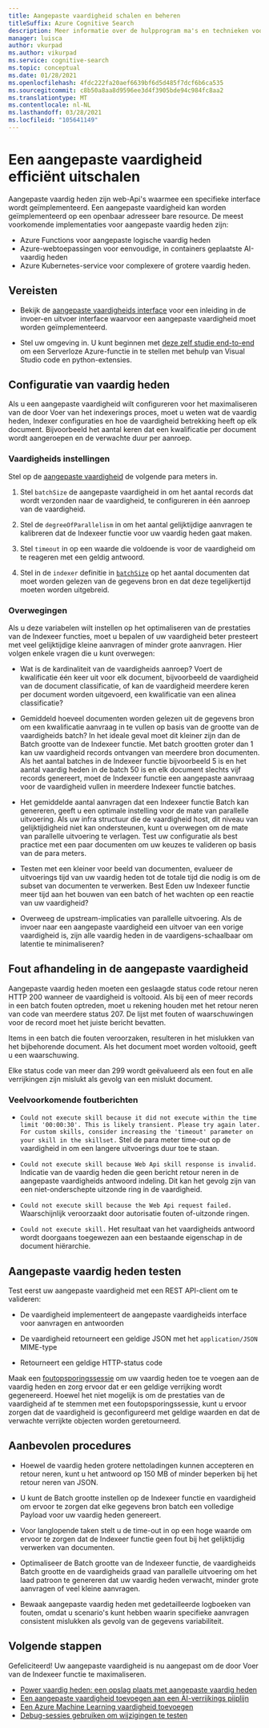 ```yaml
---
title: Aangepaste vaardigheid schalen en beheren
titleSuffix: Azure Cognitive Search
description: Meer informatie over de hulpprogram ma's en technieken voor het efficiënt schalen van een aangepaste vaardigheid voor maximale door voer. Aangepaste vaardig heden roepen aangepaste AI-modellen of logica aan die u kunt toevoegen aan een AI-verrijkte index pijplijn in azure Cognitive Search.
manager: luisca
author: vkurpad
ms.author: vikurpad
ms.service: cognitive-search
ms.topic: conceptual
ms.date: 01/28/2021
ms.openlocfilehash: 4fdc222fa20aef6639bf6d5d485f7dcf6b6ca535
ms.sourcegitcommit: c8b50a8aa8d9596ee3d4f3905bde94c984fc8aa2
ms.translationtype: MT
ms.contentlocale: nl-NL
ms.lasthandoff: 03/28/2021
ms.locfileid: "105641149"
---
```

# <a name="efficiently-scale-out-a-custom-skill"></a>Een aangepaste vaardigheid efficiënt uitschalen

Aangepaste vaardig heden zijn web-Api's waarmee een specifieke interface wordt geïmplementeerd. Een aangepaste vaardigheid kan worden geïmplementeerd op een openbaar adresseer bare resource. De meest voorkomende implementaties voor aangepaste vaardig heden zijn:
* Azure Functions voor aangepaste logische vaardig heden
* Azure-webtoepassingen voor eenvoudige, in containers geplaatste AI-vaardig heden
* Azure Kubernetes-service voor complexere of grotere vaardig heden.

## <a name="prerequisites"></a>Vereisten

+ Bekijk de [aangepaste vaardigheids interface](cognitive-search-custom-skill-interface.md) voor een inleiding in de invoer-en uitvoer interface waarvoor een aangepaste vaardigheid moet worden geïmplementeerd.

+ Stel uw omgeving in. U kunt beginnen met [deze zelf studie end-to-end](/azure/azure-functions/create-first-function-vs-code-python) om een Serverloze Azure-functie in te stellen met behulp van Visual Studio code en python-extensies.

## <a name="skillset-configuration"></a>Configuratie van vaardig heden

Als u een aangepaste vaardigheid wilt configureren voor het maximaliseren van de door Voer van het indexerings proces, moet u weten wat de vaardig heden, Indexer configuraties en hoe de vaardigheid betrekking heeft op elk document. Bijvoorbeeld het aantal keren dat een kwalificatie per document wordt aangeroepen en de verwachte duur per aanroep.

### <a name="skill-settings"></a>Vaardigheids instellingen

Stel op de [aangepaste vaardigheid](cognitive-search-custom-skill-web-api.md) de volgende para meters in.

1. Stel `batchSize` de aangepaste vaardigheid in om het aantal records dat wordt verzonden naar de vaardigheid, te configureren in één aanroep van de vaardigheid.

2. Stel de `degreeOfParallelism` in om het aantal gelijktijdige aanvragen te kalibreren dat de Indexeer functie voor uw vaardig heden gaat maken.

3. Stel `timeout` in op een waarde die voldoende is voor de vaardigheid om te reageren met een geldig antwoord.

4. Stel in de `indexer` definitie in [`batchSize`](/rest/api/searchservice/create-indexer#indexer-parameters) op het aantal documenten dat moet worden gelezen van de gegevens bron en dat deze tegelijkertijd moeten worden uitgebreid.

### <a name="considerations"></a>Overwegingen

Als u deze variabelen wilt instellen op het optimaliseren van de prestaties van de Indexeer functies, moet u bepalen of uw vaardigheid beter presteert met veel gelijktijdige kleine aanvragen of minder grote aanvragen. Hier volgen enkele vragen die u kunt overwegen:

* Wat is de kardinaliteit van de vaardigheids aanroep? Voert de kwalificatie één keer uit voor elk document, bijvoorbeeld de vaardigheid van de document classificatie, of kan de vaardigheid meerdere keren per document worden uitgevoerd, een kwalificatie van een alinea classificatie?

* Gemiddeld hoeveel documenten worden gelezen uit de gegevens bron om een kwalificatie aanvraag in te vullen op basis van de grootte van de vaardigheids batch? In het ideale geval moet dit kleiner zijn dan de Batch grootte van de Indexeer functie. Met batch grootten groter dan 1 kan uw vaardigheid records ontvangen van meerdere bron documenten. Als het aantal batches in de Indexeer functie bijvoorbeeld 5 is en het aantal vaardig heden in de batch 50 is en elk document slechts vijf records genereert, moet de Indexeer functie een aangepaste aanvraag voor de vaardigheid vullen in meerdere Indexeer functie batches.

* Het gemiddelde aantal aanvragen dat een Indexeer functie Batch kan genereren, geeft u een optimale instelling voor de mate van parallelle uitvoering. Als uw infra structuur die de vaardigheid host, dit niveau van gelijktijdigheid niet kan ondersteunen, kunt u overwegen om de mate van parallelle uitvoering te verlagen. Test uw configuratie als best practice met een paar documenten om uw keuzes te valideren op basis van de para meters.

* Testen met een kleiner voor beeld van documenten, evalueer de uitvoerings tijd van uw vaardig heden tot de totale tijd die nodig is om de subset van documenten te verwerken. Best Eden uw Indexeer functie meer tijd aan het bouwen van een batch of het wachten op een reactie van uw vaardigheid? 

* Overweeg de upstream-implicaties van parallelle uitvoering. Als de invoer naar een aangepaste vaardigheid een uitvoer van een vorige vaardigheid is, zijn alle vaardig heden in de vaardigens-schaalbaar om latentie te minimaliseren?

## <a name="error-handling-in-the-custom-skill"></a>Fout afhandeling in de aangepaste vaardigheid

Aangepaste vaardig heden moeten een geslaagde status code retour neren HTTP 200 wanneer de vaardigheid is voltooid. Als bij een of meer records in een batch fouten optreden, moet u rekening houden met het retour neren van code van meerdere status 207. De lijst met fouten of waarschuwingen voor de record moet het juiste bericht bevatten.

Items in een batch die fouten veroorzaken, resulteren in het mislukken van het bijbehorende document. Als het document moet worden voltooid, geeft u een waarschuwing.

Elke status code van meer dan 299 wordt geëvalueerd als een fout en alle verrijkingen zijn mislukt als gevolg van een mislukt document. 

### <a name="common-error-messages"></a>Veelvoorkomende foutberichten

* `Could not execute skill because it did not execute within the time limit '00:00:30'. This is likely transient. Please try again later. For custom skills, consider increasing the 'timeout' parameter on your skill in the skillset.` Stel de para meter time-out op de vaardigheid in om een langere uitvoerings duur toe te staan.

* `Could not execute skill because Web Api skill response is invalid.` Indicatie van de vaardig heden die geen bericht retour neren in de aangepaste vaardigheids antwoord indeling. Dit kan het gevolg zijn van een niet-onderschepte uitzonde ring in de vaardigheid.

* `Could not execute skill because the Web Api request failed.` Waarschijnlijk veroorzaakt door autorisatie fouten of-uitzonde ringen.

* `Could not execute skill.` Het resultaat van het vaardigheids antwoord wordt doorgaans toegewezen aan een bestaande eigenschap in de document hiërarchie.

## <a name="testing-custom-skills"></a>Aangepaste vaardig heden testen

Test eerst uw aangepaste vaardigheid met een REST API-client om te valideren:

* De vaardigheid implementeert de aangepaste vaardigheids interface voor aanvragen en antwoorden

* De vaardigheid retourneert een geldige JSON met het `application/JSON` MIME-type

* Retourneert een geldige HTTP-status code

Maak een [foutopsporingssessie](cognitive-search-debug-session.md) om uw vaardig heden toe te voegen aan de vaardig heden en zorg ervoor dat er een geldige verrijking wordt gegenereerd. Hoewel het niet mogelijk is om de prestaties van de vaardigheid af te stemmen met een foutopsporingssessie, kunt u ervoor zorgen dat de vaardigheid is geconfigureerd met geldige waarden en dat de verwachte verrijkte objecten worden geretourneerd.

## <a name="best-practices"></a>Aanbevolen procedures

* Hoewel de vaardig heden grotere nettoladingen kunnen accepteren en retour neren, kunt u het antwoord op 150 MB of minder beperken bij het retour neren van JSON.

* U kunt de Batch grootte instellen op de Indexeer functie en vaardigheid om ervoor te zorgen dat elke gegevens bron batch een volledige Payload voor uw vaardig heden genereert.

* Voor langlopende taken stelt u de time-out in op een hoge waarde om ervoor te zorgen dat de Indexeer functie geen fout bij het gelijktijdig verwerken van documenten.

* Optimaliseer de Batch grootte van de Indexeer functie, de vaardigheids Batch grootte en de vaardigheids graad van parallelle uitvoering om het laad patroon te genereren dat uw vaardig heden verwacht, minder grote aanvragen of veel kleine aanvragen.

* Bewaak aangepaste vaardig heden met gedetailleerde logboeken van fouten, omdat u scenario's kunt hebben waarin specifieke aanvragen consistent mislukken als gevolg van de gegevens variabiliteit.


## <a name="next-steps"></a>Volgende stappen
Gefeliciteerd! Uw aangepaste vaardigheid is nu aangepast om de door Voer van de Indexeer functie te maximaliseren. 

+ [Power vaardig heden: een opslag plaats met aangepaste vaardig heden](https://github.com/Azure-Samples/azure-search-power-skills)
+ [Een aangepaste vaardigheid toevoegen aan een AI-verrijkings pijplijn](cognitive-search-custom-skill-interface.md)
+ [Een Azure Machine Learning vaardigheid toevoegen](./cognitive-search-aml-skill.md)
+ [Debug-sessies gebruiken om wijzigingen te testen](./cognitive-search-debug-session.md)